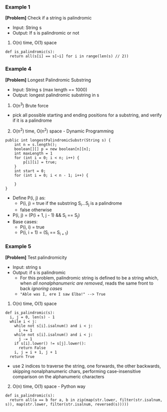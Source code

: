 ### Example 1
**[Problem]** Check if a string is palindromic
- Input: String s 
- Output: If s is palindromic or not

1. O(n) time, O(1) space
  ```
  def is_palindromic(s):
    return all(s[i] == s[~i] for i in range(len(s) // 2))
  ```

### Example 4
**[Problem]** Longest Palindromic Substring
- Input: String s (max length == 1000)
- Output: longest palindromic substring in s

1. O(n<sup>3</sup>) Brute force
  - pick all possible starting and ending positions for a substring, and verify if it is a palindrome

2. O(n<sup>2</sup>) time, O(n<sup>2</sup>) space - Dynamic Programming 
  ```
  public int longestPalindromicSubstr(String s) {
      int n = s.length();
      boolean[][] p = new boolean[n][n];
      int maxLength = 1
      for (int i = 0; i < n; i++) {
          p[i][i] = true;
      }
      int start = 0;
      for (int i = 0; i < n - 1; i++) {

      }
  }
  ```
  - Define P(i, j) as:
    + P(i, j) = true if the substring S<sub>i</sub>...S<sub>j</sub> is  a palindrome
    + false otherwise
  - P(i, j) = (P(i + 1, j - 1) && S<sub>i</sub> == S<sub>j</sub>)
  - Base cases:
    + P(i, i) = true
    + P(i, i + 1) = (S<sub>i</sub> == S<sub>i + 1</sub>)

### Example 5
**[Problem]** Test palindromicity
- Input: string s
- Output: if s is palindromic
  + For this problem, palindromic string is defined to be a string which, when *all nonalphanumeric are removed*, reads the same front to back *ignoring cases*
  + `"Able was I, ere I saw Elba!" --> True`
1. O(n) time, O(1) space
  ```
  def is_palindromic(s):
    i, j = 0, len(s) - 1
    while i < j:
      while not s[i].isalnum() and i < j: 
        i += 1
      while not s[i].isalnum() and i < j:
        j -= 1
      if s[i].lower() != s[j].lower():
        return False
      i, j = i + 1, j + 1
    return True
  ```
  - use 2 indices to traverse the string, one forwards, the other backwards, skipping nonalphanumeric chars, performing case-insensitive comparison on the alphanumeric characters

2. O(n) time, O(1) space - Python way
  ```
  def is_palindromic(s):
    return all(a == b for a, b in zip(map(str.lower, filter(str.isalnum, s)), map(str.lower, filter(str.isalnum, reversed(s)))))
  ```